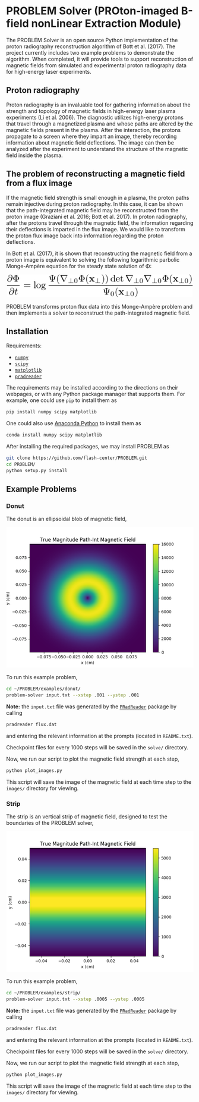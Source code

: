 # PROBLEM Solver (PROton-imaged B-field nonLinear Extraction Module)

The PROBLEM Solver is an open source Python implementation of the proton
radiography reconstruction algorithm of Bott et al. (2017).
The project currently includes two example problems to demonstrate the
algorithm. When completed, it will provide tools to support 
reconstruction of magnetic fields from simulated and
experimental proton radiography data for high-energy laser experiments.

## Proton radiography

Proton radiography is an invaluable tool for gathering information about the 
strength and topology of magnetic fields in high-energy laser plasma experiments 
(Li et al. 2006). The diagnostic utilizes high-energy protons that travel 
through a magnetized plasma and whose paths are altered by the magnetic 
fields present in the plasma. After the interaction, the protons propagate 
to a screen where they impart an image, thereby recording information about 
magnetic field deflections. The image can then be analyzed after the experiment
to understand the structure of the magnetic field inside the plasma.


## The problem of reconstructing a magnetic field from a flux image

If the magnetic field strength is small enough in a plasma, 
the proton paths remain injective during proton radiography.
In this case, it can be shown that the path-integrated 
magnetic field may be reconstructed from the proton image 
(Graziani et al. 2016; Bott et al. 2017). 
In proton radiography, after the protons travel through the magnetic field,
the information regarding their deflections is imparted in the flux image.
We would like to transform the proton flux image back into information regarding
the proton deflections. 

In Bott et al. (2017), it is shown that reconstructing the magnetic field from a
proton image is equivalent to solving the following logarithmic parbolic
Monge-Amp&#232;re equation for the steady state solution of &#934;:

<p align="center">
<img src="images/mongeampere.png" width="500">
</p>

PROBLEM transforms proton flux data into this Monge-Amp&#232;re problem and then
implements a solver to reconstruct the path-integrated magnetic field.

## Installation

Requirements:

* [`numpy`](http://www.numpy.org/)
* [`scipy`](https://www.scipy.org/)
* [`matplotlib`](https://matplotlib.org/)
* [`pradreader`](https://github.com/flash-center/PRadReader)

The requirements may be installed according to the directions on 
their webpages, or with any Python
package manager that supports them. For example, one could use `pip` to install
them as
 ```bash
pip install numpy scipy matplotlib
```
One could also use [Anaconda Python](https://anaconda.org/anaconda/python) to
install them as
```bash
conda install numpy scipy matplotlib
```

After installing the required packages, we may install PROBLEM as
```bash
git clone https://github.com/flash-center/PROBLEM.git
cd PROBLEM/
python setup.py install
```


## Example Problems

### Donut

The donut is an ellipsoidal blob of magnetic field,

![Donut](examples/donut/true/true_magBpath.png)

To run this example problem,
```bash
cd ~/PROBLEM/examples/donut/
problem-solver input.txt --xstep .001 --ystep .001
```

**Note:** the `input.txt` file was generated by the
[`PRadReader`](https://github.com/flash-center/PRadReader) package by calling
```bash
pradreader flux.dat
```
and entering the relevant information at the prompts (located in `README.txt`).

Checkpoint files for every 1000 steps will be saved in the `solve/` directory.

Now, we run our script to plot the magnetic field strength at each step,
```bash
python plot_images.py
```
This script will save the image of the magnetic field at each time step to the
`images/` directory for viewing.

### Strip

The strip is an vertical strip of magnetic field, designed to test the
boundaries of the PROBLEM solver,

![Strip](examples/strip/true/true_magBpath.png)

To run this example problem,
```bash
cd ~/PROBLEM/examples/strip/
problem-solver input.txt --xstep .0005 --ystep .0005
```

**Note:** the `input.txt` file was generated by the
[`PRadReader`](https://github.com/flash-center/PRadReader) package by calling
```bash
pradreader flux.dat
```
and entering the relevant information at the prompts (located in `README.txt`).

Checkpoint files for every 1000 steps will be saved in the `solve/` directory.

Now, we run our script to plot the magnetic field strength at each step,
```bash
python plot_images.py
```
This script will save the image of the magnetic field at each time step to the
`images/` directory for viewing.

